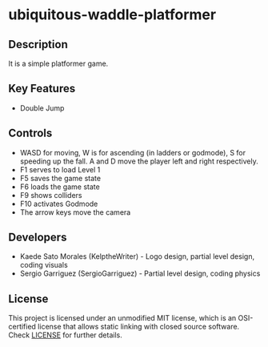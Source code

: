 # ubiquitous-waddle-platformer

## Description

It is a simple platformer game.

## Key Features

 - Double Jump
 
## Controls

 - WASD for moving, W is for ascending (in ladders or godmode), S for speeding up the fall. A and D move the player left and right respectively. 
 - F1 serves to load Level 1
 - F5 saves the game state
 - F6 loads the game state
 - F9 shows colliders
 - F10 activates Godmode
 - The arrow keys move the camera

## Developers

 - Kaede Sato Morales (KelptheWriter) - Logo design, partial level design, coding visuals
 - Sergio Garriguez (SergioGarriguez) - Partial level design, coding physics


## License

This project is licensed under an unmodified MIT license, which is an OSI-certified license that allows static linking with closed source software. Check [LICENSE](LICENSE) for further details.
